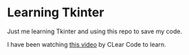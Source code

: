 # Learning Tkinter

Just me learning Tkinter and using this repo to save my code.

I have been watching [this video](https://www.youtube.com/watch?v=mop6g-c5HEY) by CLear Code to learn.
